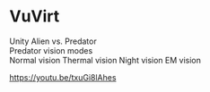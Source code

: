 # VuVirt
Unity 
Alien vs. Predator  
Predator vision modes  
Normal vision
Thermal vision
Night vision
EM vision

https://youtu.be/txuGi8lAhes
